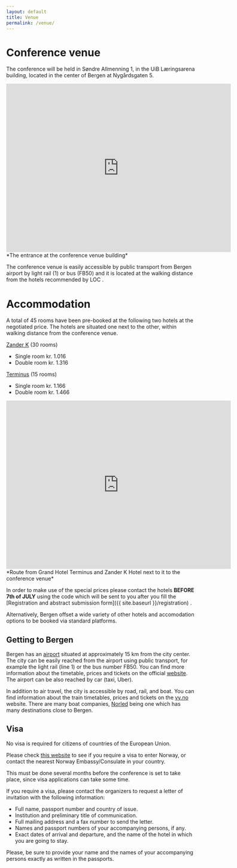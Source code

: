 ```yaml
---
layout: default
title: Venue
permalink: /venue/
---
```


# Conference venue

The conference will be held in  Søndre Allmenning 1, in the UiB Læringsarena building, located in the center of Bergen at Nygårdsgaten 5.  
 
<iframe src="https://www.google.com/maps/embed?pb=!4v1743526444706!6m8!1m7!1sOLvhR2zSx33KTHib55rjaA!2m2!1d60.38898289217002!2d5.325112658389188!3f193.26177143540338!4f4.323687029836421!5f0.7820865974627469" width="600" height="450" style="border:0;" allowfullscreen="" loading="lazy" referrerpolicy="no-referrer-when-downgrade"></iframe>
*The entrance at the conference venue building*

The conference venue is easily accessible by public transport from Bergen airport by light rail (1) or bus (FB50) and it is located at the walking distance from the hotels recommended by LOC .

# Accommodation

A total of 45 rooms have been pre-booked at the following two hotels at the negotiated price. The hotels are situated one next to the other, 
within walking distance from the conference venue.

[Zander K](https://www.debergenske.no/bergen/hotell-overnatting/zander-k-hotel)  (30 rooms)

- Single room kr. 1.016
- Double room kr. 1.316


[Terminus](https://www.debergenske.no/bergen/hotell-overnatting/grand-hotel-terminus) (15 rooms)

- Single room kr. 1.166
- Double room kr. 1.466

<iframe src="https://www.google.com/maps/embed?pb=!1m28!1m12!1m3!1d1971.365978565782!2d5.32681987762365!3d60.38963292570146!2m3!1f0!2f0!3f0!3m2!1i1024!2i768!4f13.1!4m13!3e2!4m5!1s0x463cfeaee5dd6657%3A0xc2191cbcc53f2cb4!2sGrand%20Hotel%20Terminus%2C%20Zander%20Kaaes%20gate%2C%20Bergen!3m2!1d60.3906735!2d5.3342827!4m5!1s0x463cfea9897e834b%3A0x3089fd377d671756!2sNyg%C3%A5rdsgaten%205%2C%205015%20Bergen!3m2!1d60.388898999999995!2d5.324506899999999!5e0!3m2!1ses!2sno!4v1743527282607!5m2!1ses!2sno" width="600" height="450" style="border:0;" allowfullscreen="" loading="lazy" referrerpolicy="no-referrer-when-downgrade"></iframe>
*Route from Grand Hotel Terminus and Zander K Hotel next to it to the conference venue*

In order to make use of the special prices please contact the hotels **BEFORE 7th of JULY** using the code which will be sent 
to you after you fill the [Registration and abstract submission form]({{ site.baseurl }}/registration) .

Alternatively, Bergen offset a wide variety of other hotels and accomodation options to be booked via standard platforms.


## Getting to Bergen

Bergen has an [airport](https://avinor.no/flyplass/bergen/?utm_source=GoogleAds&utm_medium=cpc&utm_campaign=GoogleAds_Brand_Bergen_Lufthavn&gad_source=1&gclid=Cj0KCQjwna6_BhCbARIsALId2Z0J2m91eOQtiE9oWIcfa_E2cX6IOj3Sh5gCuzTEv-xVjHYCFu59gYgaAqucEALw_wcB) situated at approximately 15 km from the city center.
The city can be easily reached from the airport using public transport, for example the light rail (line 1) or the bus number FB50. You can find more information about the timetable, prices and tickets on the official [website](https://www.skyss.no/). The airport can be also reached by car (taxi, Uber). 

In addition to air travel, the city is accessible by road, rail, and boat.
You can find information about the train timetables, prices and tickets on the [vy.no](https://www.vy.no/) website.
There are many boat companies, [Norled](https://www.norled.no/) being one which has many destinations close to Bergen.


## Visa

No visa is required for citizens of countries of the European Union.

Please check [this website](https://www.norway.no/en/) to see if you require a visa to enter Norway, or contact the nearest Norway  Embassy/Consulate in your country.

This must be done several months before the conference is set to take place, since visa applications can take some time.

If you require a visa, please contact the organizers  to request a letter of invitation with the following information:

- Full name, passport number and country of issue.
- Institution and preliminary title of communication.
- Full mailing address and a fax number to send the letter.
- Names and passport numbers of your accompanying persons, if any.
- Exact dates of arrival and departure, and the name of the hotel in which you are going to stay.


Please, be sure to provide your name and the names of your accompanying persons exactly as written in the passports.





